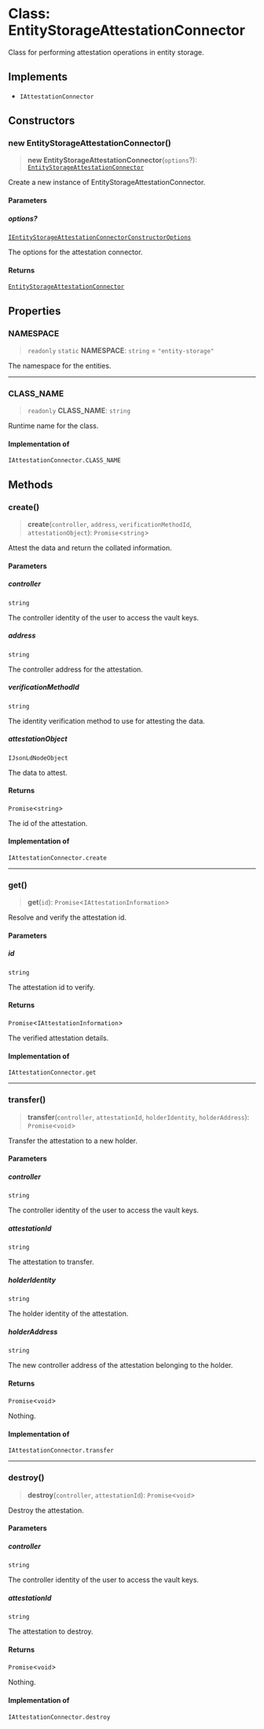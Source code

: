 # Class: EntityStorageAttestationConnector

Class for performing attestation operations in entity storage.

## Implements

- `IAttestationConnector`

## Constructors

### new EntityStorageAttestationConnector()

> **new EntityStorageAttestationConnector**(`options`?): [`EntityStorageAttestationConnector`](EntityStorageAttestationConnector.md)

Create a new instance of EntityStorageAttestationConnector.

#### Parameters

##### options?

[`IEntityStorageAttestationConnectorConstructorOptions`](../interfaces/IEntityStorageAttestationConnectorConstructorOptions.md)

The options for the attestation connector.

#### Returns

[`EntityStorageAttestationConnector`](EntityStorageAttestationConnector.md)

## Properties

### NAMESPACE

> `readonly` `static` **NAMESPACE**: `string` = `"entity-storage"`

The namespace for the entities.

***

### CLASS\_NAME

> `readonly` **CLASS\_NAME**: `string`

Runtime name for the class.

#### Implementation of

`IAttestationConnector.CLASS_NAME`

## Methods

### create()

> **create**(`controller`, `address`, `verificationMethodId`, `attestationObject`): `Promise`\<`string`\>

Attest the data and return the collated information.

#### Parameters

##### controller

`string`

The controller identity of the user to access the vault keys.

##### address

`string`

The controller address for the attestation.

##### verificationMethodId

`string`

The identity verification method to use for attesting the data.

##### attestationObject

`IJsonLdNodeObject`

The data to attest.

#### Returns

`Promise`\<`string`\>

The id of the attestation.

#### Implementation of

`IAttestationConnector.create`

***

### get()

> **get**(`id`): `Promise`\<`IAttestationInformation`\>

Resolve and verify the attestation id.

#### Parameters

##### id

`string`

The attestation id to verify.

#### Returns

`Promise`\<`IAttestationInformation`\>

The verified attestation details.

#### Implementation of

`IAttestationConnector.get`

***

### transfer()

> **transfer**(`controller`, `attestationId`, `holderIdentity`, `holderAddress`): `Promise`\<`void`\>

Transfer the attestation to a new holder.

#### Parameters

##### controller

`string`

The controller identity of the user to access the vault keys.

##### attestationId

`string`

The attestation to transfer.

##### holderIdentity

`string`

The holder identity of the attestation.

##### holderAddress

`string`

The new controller address of the attestation belonging to the holder.

#### Returns

`Promise`\<`void`\>

Nothing.

#### Implementation of

`IAttestationConnector.transfer`

***

### destroy()

> **destroy**(`controller`, `attestationId`): `Promise`\<`void`\>

Destroy the attestation.

#### Parameters

##### controller

`string`

The controller identity of the user to access the vault keys.

##### attestationId

`string`

The attestation to destroy.

#### Returns

`Promise`\<`void`\>

Nothing.

#### Implementation of

`IAttestationConnector.destroy`
